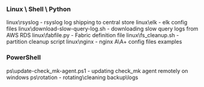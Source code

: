 ### Linux \ Shell \ Python
linux\rsyslog - rsyslog log shipping to central store
linux\elk - elk config files
linux\download-slow-query-log.sh - downloading slow query logs from AWS RDS
linux\fabfile.py - Fabric definition file
linux\fs_cleanup.sh - partition cleanup script
linux\nginx - nginx A\A+ config files examples

### PowerShell
ps\update-check_mk-agent.ps1 - updating check_mk agent remotely on windows
ps\rotation - rotating\cleaning backup\logs